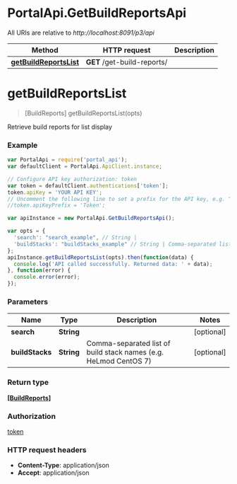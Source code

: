 # PortalApi.GetBuildReportsApi

All URIs are relative to *http://localhost:8091/p3/api*

Method | HTTP request | Description
------------- | ------------- | -------------
[**getBuildReportsList**](GetBuildReportsApi.md#getBuildReportsList) | **GET** /get-build-reports/ | 


<a name="getBuildReportsList"></a>
# **getBuildReportsList**
> [BuildReports] getBuildReportsList(opts)



Retrieve build reports for list display

### Example
```javascript
var PortalApi = require('portal_api');
var defaultClient = PortalApi.ApiClient.instance;

// Configure API key authorization: token
var token = defaultClient.authentications['token'];
token.apiKey = 'YOUR API KEY';
// Uncomment the following line to set a prefix for the API key, e.g. "Token" (defaults to null)
//token.apiKeyPrefix = 'Token';

var apiInstance = new PortalApi.GetBuildReportsApi();

var opts = { 
  'search': "search_example", // String | 
  'buildStacks': "buildStacks_example" // String | Comma-separated list of build stack names (e.g. HeLmod CentOS 7)
};
apiInstance.getBuildReportsList(opts).then(function(data) {
  console.log('API called successfully. Returned data: ' + data);
}, function(error) {
  console.error(error);
});

```

### Parameters

Name | Type | Description  | Notes
------------- | ------------- | ------------- | -------------
 **search** | **String**|  | [optional] 
 **buildStacks** | **String**| Comma-separated list of build stack names (e.g. HeLmod CentOS 7) | [optional] 

### Return type

[**[BuildReports]**](BuildReports.md)

### Authorization

[token](../README.md#token)

### HTTP request headers

 - **Content-Type**: application/json
 - **Accept**: application/json

